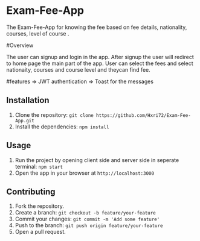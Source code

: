 # Exam-Fee-App
The Exam-Fee-App for knowing the fee based on fee details, nationality, courses, level of course .

#Overview

The user can signup and login in the app.
After signup the user will redirect to home page the main part of the app.
User can select the fees and select nationaity, courses and course level and theycan find fee.

#features
=> JWT authentication
=> Toast for the messages

## Installation

1. Clone the repository: `git clone https://github.com/Hxri72/Exam-Fee-App.git`
2. Install the dependencies: `npm install`

## Usage

1. Run the project by opening client side and server side in seperate terminal: `npm start` 
2. Open the app in your browser at `http://localhost:3000` 

## Contributing

1. Fork the repository.
2. Create a branch: `git checkout -b feature/your-feature`
3. Commit your changes: `git commit -m 'Add some feature'`
4. Push to the branch: `git push origin feature/your-feature`
5. Open a pull request.
